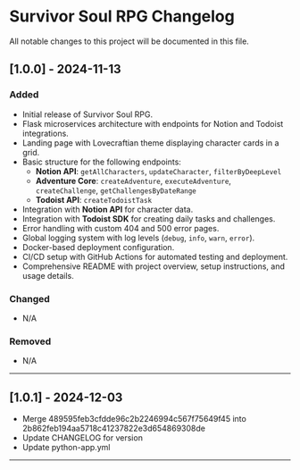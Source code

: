 # Survivor Soul RPG Changelog

All notable changes to this project will be documented in this file.

## [1.0.0] - 2024-11-13
### Added
- Initial release of Survivor Soul RPG.
- Flask microservices architecture with endpoints for Notion and Todoist integrations.
- Landing page with Lovecraftian theme displaying character cards in a grid.
- Basic structure for the following endpoints:
  - **Notion API**: `getAllCharacters`, `updateCharacter`, `filterByDeepLevel`
  - **Adventure Core**: `createAdventure`, `executeAdventure`, `createChallenge`, `getChallengesByDateRange`
  - **Todoist API**: `createTodoistTask`
- Integration with **Notion API** for character data.
- Integration with **Todoist SDK** for creating daily tasks and challenges.
- Error handling with custom 404 and 500 error pages.
- Global logging system with log levels (`debug`, `info`, `warn`, `error`).
- Docker-based deployment configuration.
- CI/CD setup with GitHub Actions for automated testing and deployment.
- Comprehensive README with project overview, setup instructions, and usage details.

### Changed
- N/A

### Removed
- N/A

---

## [1.0.1] - 2024-12-03
- Merge 489595feb3cfdde96c2b2246994c567f75649f45 into 2b862feb194aa5718c41237822e3d654869308de
- Update CHANGELOG for version
- Update python-app.yml

---